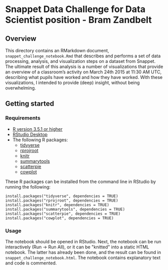 # Snappet Data Challenge for Data Scientist position - Bram Zandbelt

## Overview

This directory contains an RMarkdown document, `snappet_challenge_notebook.Rmd` that describes and performs a set of data processing, analysis, and visualization steps on a dataset from Snappet. The ultimate result of this analysis is a number of visualizations that provide an overview of a classroom’s activity on March 24th 2015 at 11:30 AM UTC, describing what pupils have worked and how they have worked. With these visualizations, I intended to provide (deep) insight, without being overwhelming.

## Getting started

### Requirements

* [R version 3.5.1 or higher](https://cran.r-project.org/src/base/R-3/)
* [RStudio Desktop](https://www.rstudio.com/products/rstudio/download/)
* The following R packages:
    * [tidyverse](https://tidyverse.tidyverse.org/)
    * [rprojroot](https://github.com/r-lib/rprojroot)
    * [knitr](https://yihui.name/knitr/)
    * [summarytools](https://github.com/dcomtois/summarytools)
    * [scatterpie](https://cran.r-project.org/web/packages/scatterpie/vignettes/scatterpie.html)
    * [cowplot]( 	https://github.com/wilkelab/cowplot)

These R packages can be installed from the command line in RStudio by running the following:

```
install.packages("tidyverse", dependencies = TRUE)
install.packages("rprojroot", dependencies = TRUE)
install.packages("knitr", dependencies = TRUE)
install.packages("summarytools", dependencies = TRUE)
install.packages("scatterpie", dependencies = TRUE)
install.packages("cowplot", dependencies = TRUE)
```
### Usage

The notebook should be opened in RStudio. Next, the notebook can be run interactively (Run -> Run All), or it can be "knitted" into a static HTML notebook. The latter has already been done, and the result can be found in `snappet_challenge_notebook.html`. The notebook contains explanatory text and code is commented.
